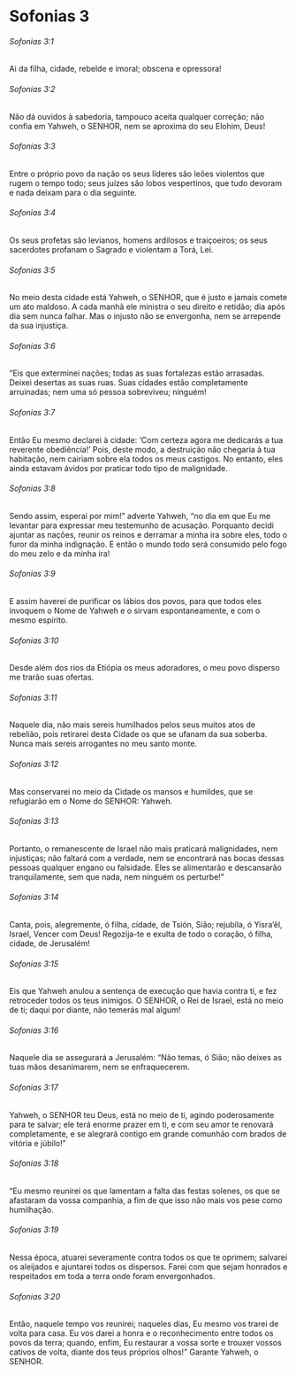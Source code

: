 # Sofonias 3

###### Sofonias 3:1

Ai da filha, cidade, rebelde e imoral; obscena e opressora!

###### Sofonias 3:2

Não dá ouvidos à sabedoria, tampouco aceita qualquer correção; não confia em Yahweh, o SENHOR, nem se aproxima do seu Elohim, Deus!

###### Sofonias 3:3

Entre o próprio povo da nação os seus líderes são leões violentos que rugem o tempo todo; seus juízes são lobos vespertinos, que tudo devoram e nada deixam para o dia seguinte.

###### Sofonias 3:4

Os seus profetas são levianos, homens ardilosos e traiçoeiros; os seus sacerdotes profanam o Sagrado e violentam a Torá, Lei.

###### Sofonias 3:5

No meio desta cidade está Yahweh, o SENHOR, que é justo e jamais comete um ato maldoso. A cada manhã ele ministra o seu direito e retidão; dia após dia sem nunca falhar. Mas o injusto não se envergonha, nem se arrepende da sua injustiça.

###### Sofonias 3:6

“Eis que exterminei nações; todas as suas fortalezas estão arrasadas. Deixei desertas as suas ruas. Suas cidades estão completamente arruinadas; nem uma só pessoa sobreviveu; ninguém!

###### Sofonias 3:7

Então Eu mesmo declarei à cidade: ‘Com certeza agora me dedicarás a tua reverente obediência!’ Pois, deste modo, a destruição não chegaria à tua habitação, nem cairiam sobre ela todos os meus castigos. No entanto, eles ainda estavam ávidos por praticar todo tipo de malignidade.

###### Sofonias 3:8

Sendo assim, esperai por mim!” adverte Yahweh, “no dia em que Eu me levantar para expressar meu testemunho de acusação. Porquanto decidi ajuntar as nações, reunir os reinos e derramar a minha ira sobre eles, todo o furor da minha indignação. E então o mundo todo será consumido pelo fogo do meu zelo e da minha ira!

###### Sofonias 3:9

E assim haverei de purificar os lábios dos povos, para que todos eles invoquem o Nome de Yahweh e o sirvam espontaneamente, e com o mesmo espírito.

###### Sofonias 3:10

Desde além dos rios da Etiópia os meus adoradores, o meu povo disperso me trarão suas ofertas.

###### Sofonias 3:11

Naquele dia, não mais sereis humilhados pelos seus muitos atos de rebelião, pois retirarei desta Cidade os que se ufanam da sua soberba. Nunca mais sereis arrogantes no meu santo monte.

###### Sofonias 3:12

Mas conservarei no meio da Cidade os mansos e humildes, que se refugiarão em o Nome do SENHOR: Yahweh.

###### Sofonias 3:13

Portanto, o remanescente de Israel não mais praticará malignidades, nem injustiças; não faltará com a verdade, nem se encontrará nas bocas dessas pessoas qualquer engano ou falsidade. Eles se alimentarão e descansarão tranquilamente, sem que nada, nem ninguém os perturbe!”

###### Sofonias 3:14

Canta, pois, alegremente, ó filha, cidade, de Tsión, Sião; rejubila, ó Yisra’êl, Israel, Vencer com Deus! Regozija-te e exulta de todo o coração, ó filha, cidade, de Jerusalém!

###### Sofonias 3:15

Eis que Yahweh anulou a sentença de execução que havia contra ti, e fez retroceder todos os teus inimigos. O SENHOR, o Rei de Israel, está no meio de ti; daqui por diante, não temerás mal algum!

###### Sofonias 3:16

Naquele dia se assegurará a Jerusalém: “Não temas, ó Sião; não deixes as tuas mãos desanimarem, nem se enfraquecerem.

###### Sofonias 3:17

Yahweh, o SENHOR teu Deus, está no meio de ti, agindo poderosamente para te salvar; ele terá enorme prazer em ti, e com seu amor te renovará completamente, e se alegrará contigo em grande comunhão com brados de vitória e júbilo!”

###### Sofonias 3:18

“Eu mesmo reunirei os que lamentam a falta das festas solenes, os que se afastaram da vossa companhia, a fim de que isso não mais vos pese como humilhação.

###### Sofonias 3:19

Nessa época, atuarei severamente contra todos os que te oprimem; salvarei os aleijados e ajuntarei todos os dispersos. Farei com que sejam honrados e respeitados em toda a terra onde foram envergonhados.

###### Sofonias 3:20

Então, naquele tempo vos reunirei; naqueles dias, Eu mesmo vos trarei de volta para casa. Eu vos darei a honra e o reconhecimento entre todos os povos da terra; quando, enfim, Eu restaurar a vossa sorte e trouxer vossos cativos de volta, diante dos teus próprios olhos!” Garante Yahweh, o SENHOR.

